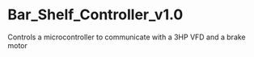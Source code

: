 # Bar_Shelf_Controller_v1.0
 Controls a microcontroller to communicate with a 3HP VFD and a brake motor
